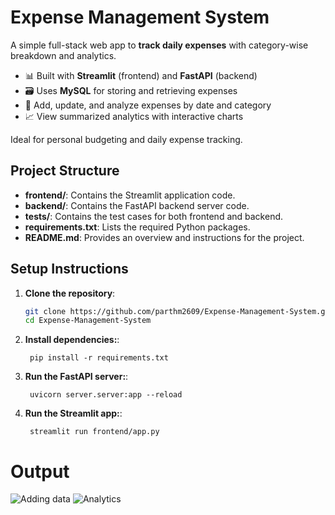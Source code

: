 # Expense Management System
A simple full-stack web app to **track daily expenses** with category-wise breakdown and analytics.

- 📊 Built with **Streamlit** (frontend) and **FastAPI** (backend)
- 🗃️ Uses **MySQL** for storing and retrieving expenses
- 📅 Add, update, and analyze expenses by date and category
- 📈 View summarized analytics with interactive charts

Ideal for personal budgeting and daily expense tracking.


## Project Structure

- **frontend/**: Contains the Streamlit application code.
- **backend/**: Contains the FastAPI backend server code.
- **tests/**: Contains the test cases for both frontend and backend.
- **requirements.txt**: Lists the required Python packages.
- **README.md**: Provides an overview and instructions for the project.


## Setup Instructions

1. **Clone the repository**:
   ```bash
   git clone https://github.com/parthm2609/Expense-Management-System.git
   cd Expense-Management-System
   ```
1. **Install dependencies:**:   
   ```commandline
    pip install -r requirements.txt
   ```
1. **Run the FastAPI server:**:   
   ```commandline
    uvicorn server.server:app --reload
   ```
1. **Run the Streamlit app:**:   
   ```commandline
    streamlit run frontend/app.py
   ```
# Output
![Adding data](https://github.com/user-attachments/assets/e6930785-845c-421d-867c-9a5bc3584d89)
![Analytics](https://github.com/user-attachments/assets/5d281c56-9262-4e57-b2c3-9e55cb05c80b)

